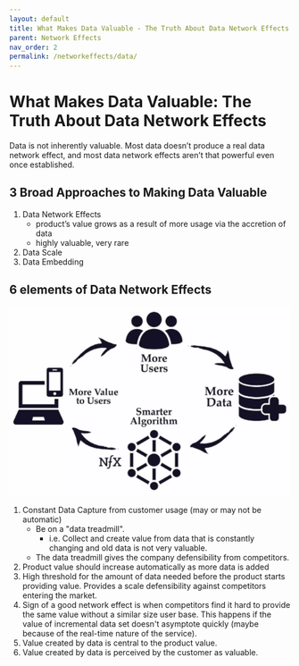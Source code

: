 ```yaml
---
layout: default
title: What Makes Data Valuable - The Truth About Data Network Effects
parent: Network Effects
nav_order: 2
permalink: /networkeffects/data/
---
```


# What Makes Data Valuable: The Truth About Data Network Effects

Data is not inherently valuable. Most data doesn’t produce a real data network effect, and most data network effects aren’t that powerful even once established.

## 3 Broad Approaches to Making Data Valuable

1. Data Network Effects 
    - product’s value grows as a result of more usage via the accretion of data
    - highly valuable, very rare
2. Data Scale
3. Data Embedding

## 6 elements of Data Network Effects

![Data Network Effect Cycle](images/data-nw-cycle.png)

1. Constant Data Capture from customer usage (may or may not be automatic)
    - Be on a "data treadmill". 
        - i.e. Collect and create value from data that is constantly changing and old data is not very valuable.
    - The data treadmill gives the company defensibility from competitors.
2. Product value should increase automatically as more data is added
3. High threshold for the amount of data needed before the product starts providing value. Provides a scale defensibility against competitors entering the market.
4. Sign of a good network effect is when competitors find it hard to provide the same value without a similar size user base. This happens if the value of incremental data set doesn't asymptote quickly (maybe because of the real-time nature of the service).
5. Value created by data is central to the product value.
6. Value created by data is perceived by the customer as valuable.


